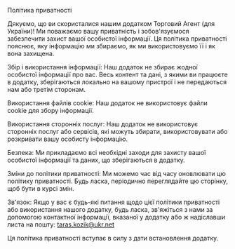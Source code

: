 Політика приватності

Дякуємо, що ви скористалися нашим додатком Торговий Агент (для України)! Ми поважаємо вашу приватність і зобов'язуємося забезпечити захист вашої особистої інформації. 
Ця політика приватності пояснює, яку інформацію ми збираємо, як ми використовуємо її і як вона захищена.

Збір і використання інформації:
Наш додаток не збирає жодної особистої інформації про вас.
Весь контент та дані, з якими ви працюєте в додатку, зберігаються локально на вашому пристрої і не передаються нам або третім сторонам.

Використання файлів cookie:
Наш додаток не використовує файли cookie для збору інформації.

Використання сторонніх послуг:
Наш додаток не використовує сторонніх послуг або сервісів, які можуть збирати, використовувати або розкривати вашу особисту інформацію.

Безпека:
Ми прикладаємо всі необхідні заходи для захисту вашої особистої інформації та даних, що зберігаються в додатку.

Зміни до політики приватності:
Ми можемо час від часу оновлювати цю політику приватності. Будь ласка, періодично переглядайте цю сторінку, щоб бути в курсі змін.

Зв'язок:
Якщо у вас є будь-які питання щодо цієї політики приватності або використання нашого додатку, будь ласка, зв'яжіться з нами за допомогою контактної інформації, вказаної у додатку або ж 
надіславши листа на пошту: taras.kozik@ukr.net

Ця політика приватності вступає в силу з дати встановлення додатку.

